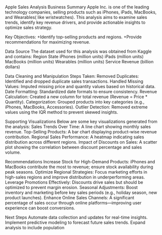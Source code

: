 Apple Sales Analysis
Business Summary
Apple Inc. is one of the leading technology companies, selling products such as iPhones, iPads, MacBooks, and Wearables( like wristwatches). This analysis aims to examine sales trends, identify key revenue drivers, and provide actionable insights to optimize sales strategy.

Key Objectives:
+Identify top-selling products and regions.
+Provide recommendations for maximizing revenue.

Data Source
The dataset used for this analysis was obtained from Kaggle and contains:
Region
State
iPhones (million units)
iPads (million units)
MacBooks (million units)
Wearables (million units)
Service Revenue (billion dollars)

Data Cleaning and Manipulation
Steps Taken:
Removed Duplicates: Identified and dropped duplicate sales transactions.
Handled Missing Values: Imputed missing price and quantity values based on historical data.
Date Formatting: Standardized date formats to ensure consistency.
Revenue Calculation: Created a new column for total revenue (Revenue = Price * Quantity).
Categorization: Grouped products into key categories (e.g., iPhones, MacBooks, Accessories).
Outlier Detection: Removed extreme values using the IQR method to prevent skewed insights.

Supporting Visualizations
Below are some key visualizations generated from the analysis:
Sales Trends Over Time: A line chart showing monthly sales revenue.
Top-Selling Products: A bar chart displaying product-wise revenue contribution.
Regional Sales Performance: A heatmap indicating sales distribution across different regions.
Impact of Discounts on Sales: A scatter plot showing the correlation between discount percentage and sales volume.

Recommendations
Increase Stock for High-Demand Products: iPhones and MacBooks contribute the most to revenue; ensure stock availability during peak seasons.
Optimize Regional Strategies: Focus marketing efforts in high-sales regions and improve distribution in underperforming areas.
Leverage Promotions Effectively: Discounts drive sales but should be optimized to prevent margin erosion.
Seasonal Adjustments: Boost inventory and marketing before key sales periods (e.g., holiday season, new product launches).
Enhance Online Sales Channels: A significant percentage of sales occur through online platforms—improving user experience can boost conversions.

Next Steps
Automate data collection and updates for real-time insights.
Implement predictive modeling to forecast future sales trends.
Expand analysis to include population

